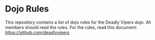 Dojo Rules
==========

This repository contains a list of dojo rules for the Deadly Vipers dojo. All members should read the rules. For the rules, read this document: https://github.com/deadlyvipers

